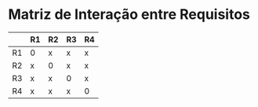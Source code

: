 # Matriz de Interação entre Requisitos

|    | R1 | R2 | R3 | R4 |
|--- |----|----|----|----|
| R1 | 0  | x  | x  | x  |
| R2 | x  | 0  | x  | x  |
| R3 | x  | x  | 0  | x  |
| R4 | x  | x  | x  | 0  |